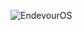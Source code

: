 ![EndevourOS](https://user-images.githubusercontent.com/98388350/175661818-4e155351-2cd4-4cfb-acbb-ae7883ca7201.png)
